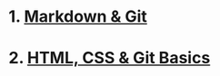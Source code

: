 # 1. [Markdown & Git](https://aleksey061191.github.io/rsschool-cv/cv)
# 2. [HTML, CSS & Git Basics](https://aleksey061191.github.io/rsschool-cv/)


